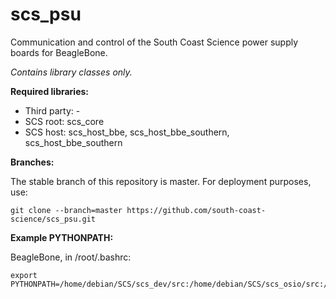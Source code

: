 # scs_psu
Communication and control of the South Coast Science power supply boards for BeagleBone.

_Contains library classes only._


**Required libraries:** 

* Third party: -
* SCS root: scs_core
* SCS host: scs_host_bbe, scs_host_bbe_southern, scs_host_bbe_southern


**Branches:**

The stable branch of this repository is master. For deployment purposes, use:

    git clone --branch=master https://github.com/south-coast-science/scs_psu.git


**Example PYTHONPATH:**

BeagleBone, in /root/.bashrc:

    export PYTHONPATH=/home/debian/SCS/scs_dev/src:/home/debian/SCS/scs_osio/src:/home/debian/SCS/scs_mfr/src:/home/debian/SCS/scs_psu/src:/home/debian/SCS/scs_comms_ge910/src:/home/debian/SCS/scs_dfe_eng/src:/home/debian/SCS/scs_host_bbe/src:/home/debian/SCS/scs_core/src:$PYTHONPATH
